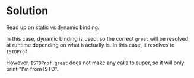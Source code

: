 # Solution

Read up on static vs dynamic binding.

In this case, dynamic binding is used, so the correct `greet` will be resolved at runtime depending on what `h` actually is. In this case, it resolves to `ISTDProf`.

However, `ISTDProf.greet` does not make any calls to super, so it will only print "I'm from ISTD".